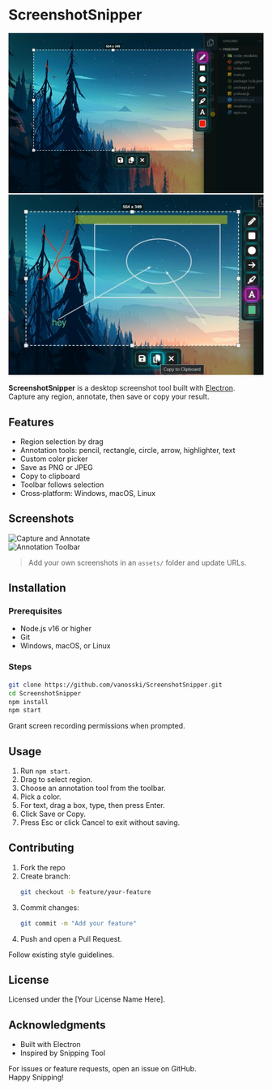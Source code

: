 # ScreenshotSnipper

![alt text](assets/image.png)
![alt text](assets/image2.png)

**ScreenshotSnipper** is a desktop screenshot tool built with [Electron](https://www.electronjs.org/). Capture any region, annotate, then save or copy your result.

## Features

- Region selection by drag
- Annotation tools: pencil, rectangle, circle, arrow, highlighter, text
- Custom color picker
- Save as PNG or JPEG
- Copy to clipboard
- Toolbar follows selection
- Cross‑platform: Windows, macOS, Linux

## Screenshots

![Capture and Annotate](https://via.placeholder.com/600x400?text=Capture+and+Annotate)  
![Annotation Toolbar](https://via.placeholder.com/600x400?text=Annotation+Toolbar)

> Add your own screenshots in an `assets/` folder and update URLs.

## Installation

### Prerequisites

- Node.js v16 or higher
- Git
- Windows, macOS, or Linux

### Steps

```bash
git clone https://github.com/vanosski/ScreenshotSnipper.git
cd ScreenshotSnipper
npm install
npm start
```

Grant screen recording permissions when prompted.

## Usage

1. Run `npm start`.
2. Drag to select region.
3. Choose an annotation tool from the toolbar.
4. Pick a color.
5. For text, drag a box, type, then press Enter.
6. Click Save or Copy.
7. Press Esc or click Cancel to exit without saving.

## Contributing

1. Fork the repo
2. Create branch:
   ```bash
   git checkout -b feature/your-feature
   ```
3. Commit changes:
   ```bash
   git commit -m "Add your feature"
   ```
4. Push and open a Pull Request.

Follow existing style guidelines.

## License

Licensed under the [Your License Name Here].

## Acknowledgments

- Built with Electron
- Inspired by Snipping Tool

For issues or feature requests, open an issue on GitHub.  
Happy Snipping!
